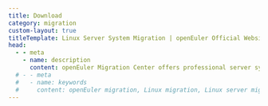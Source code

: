 ```yaml
---
title: Download
category: migration
custom-layout: true
titleTemplate: Linux Server System Migration | openEuler Official Website
head:
  - - meta
    - name: description
      content: openEuler Migration Center offers professional server system migration solutions and CentOS migration tools, helping enterprises upgrade and migrate OSs in a simple, stable, and efficient manner. For more information about system migration, visit the openEuler official website.
  # - - meta
  #   - name: keywords
  #     content: openEuler migration, Linux migration, Linux server migration, system migration tool, server migration solution, CentOS migration
---
```


<script setup lang="ts">
  import TheMigrationDownload from "@/views/migration/TheMigrationDownload.vue"
</script>

<TheMigrationDownload />
